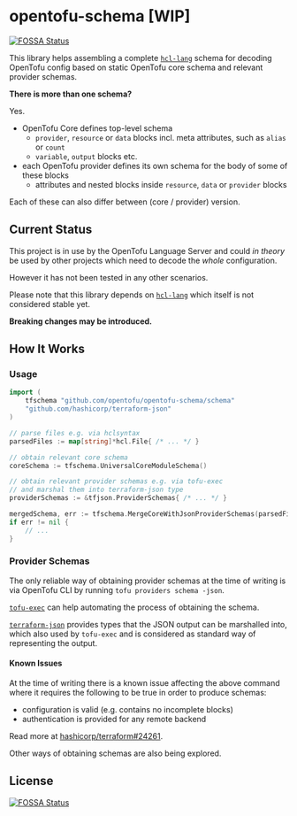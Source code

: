 # opentofu-schema [WIP]
[![FOSSA Status](https://app.fossa.com/api/projects/git%2Bgithub.com%2Fopentofu%2Fopentofu-schema.svg?type=shield)](https://app.fossa.com/projects/git%2Bgithub.com%2Fopentofu%2Fopentofu-schema?ref=badge_shield)


This library helps assembling a complete [`hcl-lang`](https://github.com/hashicorp/hcl-lang)
schema for decoding OpenTofu config based on static OpenTofu core schema
and relevant provider schemas.

**There is more than one schema?**

Yes.

 - OpenTofu Core defines top-level schema
   - `provider`, `resource` or `data` blocks incl. meta attributes, such as `alias` or `count`
   - `variable`, `output` blocks etc.
 - each OpenTofu provider defines its own schema for the body of some of these blocks
   - attributes and nested blocks inside `resource`, `data` or `provider` blocks

Each of these can also differ between (core / provider) version.

## Current Status

This project is in use by the OpenTofu Language Server and could _in theory_
be used by other projects which need to decode the _whole_ configuration.

However it has not been tested in any other scenarios.

Please note that this library depends on [`hcl-lang`](https://github.com/hashicorp/hcl-lang)
which itself is not considered stable yet.

**Breaking changes may be introduced.**

## How It Works

### Usage

```go
import (
	tfschema "github.com/opentofu/opentofu-schema/schema"
	"github.com/hashicorp/terraform-json"
)

// parse files e.g. via hclsyntax
parsedFiles := map[string]*hcl.File{ /* ... */ }

// obtain relevant core schema
coreSchema := tfschema.UniversalCoreModuleSchema()

// obtain relevant provider schemas e.g. via tofu-exec
// and marshal them into terraform-json type
providerSchemas := &tfjson.ProviderSchemas{ /* ... */ }

mergedSchema, err := tfschema.MergeCoreWithJsonProviderSchemas(parsedFiles, coreSchema, providerSchemas)
if err != nil {
	// ...
}

```

### Provider Schemas

The only reliable way of obtaining provider schemas at the time of writing is via
OpenTofu CLI by running `tofu providers schema -json`.

[`tofu-exec`](https://github.com/opentofu/tofu-exec) can help automating
the process of obtaining the schema.

[`terraform-json`](https://github.com/hashicorp/terraform-json) provides types
that the JSON output can be marshalled into, which also used by `tofu-exec`
and is considered as standard way of representing the output.


#### Known Issues

At the time of writing there is a known issue affecting the above command
where it requires the following to be true in order to produce schemas:

 - configuration is valid (e.g. contains no incomplete blocks)
 - authentication is provided for any remote backend

Read more at [hashicorp/terraform#24261](https://github.com/hashicorp/terraform/issues/24261).

Other ways of obtaining schemas are also being explored.



## License
[![FOSSA Status](https://app.fossa.com/api/projects/git%2Bgithub.com%2Fopentofu%2Fopentofu-schema.svg?type=large)](https://app.fossa.com/projects/git%2Bgithub.com%2Fopentofu%2Fopentofu-schema?ref=badge_large)